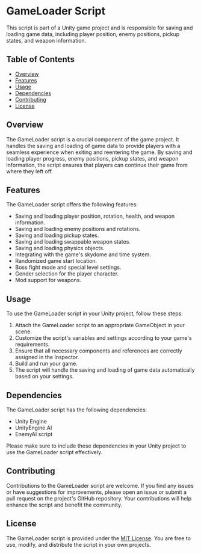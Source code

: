# GameLoader Script

This script is part of a Unity game project and is responsible for saving and loading game data, including player position, enemy positions, pickup states, and weapon information.

## Table of Contents

- [Overview](#overview)
- [Features](#features)
- [Usage](#usage)
- [Dependencies](#dependencies)
- [Contributing](#contributing)
- [License](#license)

## Overview

The GameLoader script is a crucial component of the game project. It handles the saving and loading of game data to provide players with a seamless experience when exiting and reentering the game. By saving and loading player progress, enemy positions, pickup states, and weapon information, the script ensures that players can continue their game from where they left off.

## Features

The GameLoader script offers the following features:

- Saving and loading player position, rotation, health, and weapon information.
- Saving and loading enemy positions and rotations.
- Saving and loading pickup states.
- Saving and loading swappable weapon states.
- Saving and loading physics objects.
- Integrating with the game's skydome and time system.
- Randomized game start location.
- Boss fight mode and special level settings.
- Gender selection for the player character.
- Mod support for weapons.

## Usage

To use the GameLoader script in your Unity project, follow these steps:

1. Attach the GameLoader script to an appropriate GameObject in your scene.
2. Customize the script's variables and settings according to your game's requirements.
3. Ensure that all necessary components and references are correctly assigned in the Inspector.
4. Build and run your game.
5. The script will handle the saving and loading of game data automatically based on your settings.

## Dependencies

The GameLoader script has the following dependencies:

- Unity Engine
- UnityEngine.AI
- EnemyAI script

Please make sure to include these dependencies in your Unity project to use the GameLoader script effectively.

## Contributing

Contributions to the GameLoader script are welcome. If you find any issues or have suggestions for improvements, please open an issue or submit a pull request on the project's GitHub repository. Your contributions will help enhance the script and benefit the community.

## License

The GameLoader script is provided under the [MIT License](LICENSE). You are free to use, modify, and distribute the script in your own projects.
